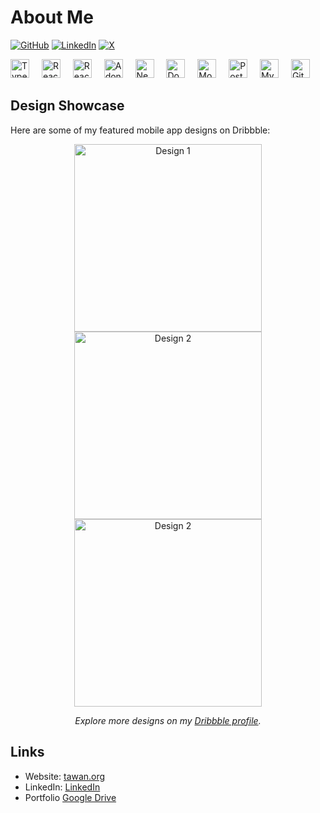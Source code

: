 # About Me

[![GitHub](https://img.shields.io/badge/GitHub-%40tawanorg-239a3b.svg)](https://github.com/tawanorg)
[![LinkedIn](https://img.shields.io/badge/Linked-in-0c66c3.svg)](https://www.linkedin.com/in/tawanorg/)
[![X](https://img.shields.io/badge/X-%40tawanorg-222222.svg)](https://x.com/tawanorg)

<div align="left">
  <img src="https://cdn.jsdelivr.net/gh/devicons/devicon/icons/typescript/typescript-original.svg" height="30" alt="TypeScript logo" />
  <img width="12" />
  <img src="https://cdn.jsdelivr.net/gh/devicons/devicon/icons/react/react-original.svg" height="30" alt="React logo" />
  <img width="12" />
  <img src="https://cdn.jsdelivr.net/gh/devicons/devicon/icons/react/react-original.svg" height="30" alt="React Native logo" />
  <img width="12" />
  <img src="https://cdn.jsdelivr.net/gh/devicons/devicon/icons/adonisjs/adonisjs-original.svg" height="30" alt="AdonisJS logo" />
  <img width="12" />
  <img src="https://nestjs.com/img/logo-small.svg" height="30" alt="NestJS logo" />
  <img width="12" />
  <img src="https://cdn.jsdelivr.net/gh/devicons/devicon/icons/docker/docker-original.svg" height="30" alt="Docker logo" />
  <img width="12" />
  <img src="https://cdn.jsdelivr.net/gh/devicons/devicon/icons/mongodb/mongodb-original.svg" height="30" alt="MongoDB logo" />
  <img width="12" />
  <img src="https://cdn.jsdelivr.net/gh/devicons/devicon/icons/postgresql/postgresql-original.svg" height="30" alt="PostgreSQL logo" />
  <img width="12" />
  <img src="https://cdn.jsdelivr.net/gh/devicons/devicon/icons/mysql/mysql-original.svg" height="30" alt="MySQL logo" />
  <img width="12" />
  <img src="https://cdn.jsdelivr.net/gh/devicons/devicon/icons/git/git-original.svg" height="30" alt="Git logo" />
</div>

## Design Showcase
Here are some of my featured mobile app designs on Dribbble:

<p align="center">
  <a href="https://dribbble.com/tawanorg">
    <img src="https://cdn.dribbble.com/userupload/24914682/file/original-7c9c262210b8c680aa18c0b862f9da35.png?resize=1905x1558&vertical=center" alt="Design 1" width="300" />
  </a>
  <a href="https://dribbble.com/tawanorg">
    <img src="https://cdn.dribbble.com/userupload/24574977/file/original-f9e17de237220c4338493f40c2d6a761.png?resize=1600x1200&vertical=center" alt="Design 2" width="300" />
  </a>
  <a href="https://dribbble.com/tawanorg">
    <img src="https://cdn.dribbble.com/userupload/24559549/file/original-69ecd6f65177f9f7a3d241f977f5a55a.png?resize=800x600&vertical=center" alt="Design 2" width="300" />
  </a>
   
</p>

<p align="center">
  <em>Explore more designs on my <a href="https://dribbble.com/tawanorg">Dribbble profile</a>.</em>
</p>


## Links
- Website: [tawan.org](https://tawan.org)
- LinkedIn: [LinkedIn](https://www.linkedin.com/in/tawanorg)
- Portfolio [Google Drive](https://drive.google.com/file/d/1TQDoATDaQrTHcw7r4VhrRaTczvighM5u/view?usp=sharing)
